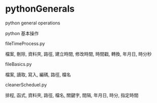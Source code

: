 # pythonGenerals
python general operations

python 基本操作

fileTimeProcess.py

  檔案, 刪除, 資料夾, 路徑, 建立時間, 修改時間, 時間戳, 轉換, 年月日, 時分秒

fileBasics.py

  檔案, 讀取, 寫入, 編碼, 路徑, 檔名 

cleanerScheduel.py

  排程, 函式, 資料夾, 路徑, 檔名, 關鍵字, 間隔, 年月日, 時分, 指定時間
